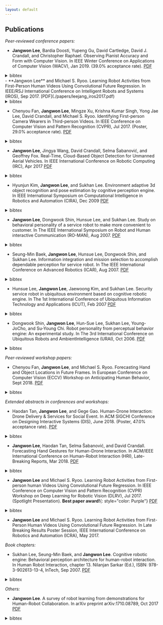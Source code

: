 ```yaml
---
layout: default
---
```


## Publications
*Peer-reviewed conference papers:*
- **Jangwon Lee**, Bardia Doosti, Yupeng Gu, David Cartledge, David J. Crandall, and Christopher Raphael.
Observing Pianist Accuracy and Form with Computer Vision.
In IEEE Winter Conference on Applications of Computer Vision (WACV),
Jan 2019.
(39.0% acceptance rate).
[PDF](./papers/leejang_wacv2019.pdf)
<details style="display:inline">
<summary>bibtex</summary>
<div markdown="1">
>
~~~~~~
@inproceedings{piano2019wacv, 
    title = {Observing Pianist Accuracy and Form with Computer Vision},
    author = {Jangwon Lee and Bardia Doosti and Yupeng Gu and David Cartledge and David J. Crandall and Christopher Raphael},
    booktitle = {IEEE Winter Conference on Applications of Computer Vision (WACV)},
    year = {2019}
}
~~~~~~
</div>
</details>
- **Jangwon Lee** and Michael S. Ryoo.
Learning Robot Activities from First-Person Human Videos
Using Convolutional Future Regression.
In IEEE/RSJ International Conference on Intelligent Robots and Systems (IROS),
Sep 2017.
[PDF](./papers/leejang_iros2017.pdf)
<details style="display:inline">
<summary>bibtex</summary>
<div markdown="1">
>
~~~~~~
 @inproceedings{leejang_iros2017, 
    title = {Learning Robot Activities from First-Person Human Videos Using Convolutional Future Regression},
    author = {Jangwon Lee and Michael S. Ryoo},
    booktitle = {IEEE/RSJ International Conference on Intelligent Robots and Systems (IROS)},
    year = {2017}
}
~~~~~~
</div>
</details>

- Chenyou Fan, **Jangwon Lee**, Mingze Xu, Krishna Kumar Singh, Yong Jae Lee, David Crandall, and Michael S. Ryoo.
Identifying First-person Camera Wearers in Third-person Videos.
In IEEE Conference on Computer Vision and Pattern Recognition (CVPR), Jul 2017.
(Poster, 29.0% acceptance rate).
[PDF](./papers/firstthird2017cvpr.pdf)
<details style="display:inline">
<summary>bibtex</summary>
<div markdown="1">
>
~~~~~~
@inproceedings{firstthird2017cvpr, 
    title = {Identifying first-person camera wearers in third-person videos},
    author = {Chenyou Fan and Jangwon Lee and Mingze Xu and Krishna Kumar Singh and Yong Jae Lee and David J. Crandall and Michael S. Ryoo},
    booktitle = {IEEE Conference on Computer Vision and Pattern Recognition (CVPR)},
    year = {2017}
}
~~~~~~
</div>
</details>

- **Jangwon Lee**, Jingya Wang, David Crandall, Selma &#352;abanovi&#263;, and Geoffrey Fox. 
Real-Time, Cloud-Based Object Detection for Unmanned Aerial Vehicles.
In IEEE International Conference on Robotic Computing (IRC), Apr 2017
[PDF](./papers/leejang_irc2017.pdf)
<details style="display:inline">
<summary>bibtex</summary>
<div markdown="1">
>
~~~~~~
@inproceedings{lee2017real,
  title={Real-Time, Cloud-Based Object Detection for Unmanned Aerial Vehicles},
  author={Lee, Jangwon and Wang, Jingya and Crandall, David and {\v{S}}abanovi{\'c}, Selma and Fox, Geoffrey},
  booktitle={IEEE International Conference on Robotic Computing (IRC)},
  year={2017}
}
~~~~~~
</div>
</details>

- Hyunjun Kim, **Jangwon Lee**, and Sukhan Lee.
Environment adaptive 3d object recognition and pose estimation by cognitive perception engine.
In IEEE International Symposium on Computational Intelligence in Robotics and Automation (CIRA), Dec 2009
[PDF](./papers/leejang_cira2009.pdf)
<details style="display:inline">
<summary>bibtex</summary>
<div markdown="1">
>
~~~~~~
@inproceedings{kim2009environment,
  title={Environment adaptive 3D object recognition and pose estimation by cognitive perception engine},
  author={Hyunjun Kim and Jangwon Lee and Sukhan Lee},
  booktitle={Computational Intelligence in Robotics and Automation (CIRA), 2009 IEEE International Symposium on},
  year={2009}
}
~~~~~~
</div>
</details>

- **Jangwon Lee**, Dongwook Shin, Hunsue Lee, and Sukhan Lee.
Study on behavioral personality of a service robot to make more convenient to customer.
In The IEEE International Symposium on Robot and Human interactive Communication (RO-MAN), Aug 2007.
[PDF](./papers/leejang_roman2007.pdf)
<details style="display:inline">
<summary>bibtex</summary>
<div markdown="1">
>
~~~~~~
@inproceedings{lee2007study,
  title={Study on Behavioral Personality of a Service Robot to make more Convenient to Customer},
  author={Jangwon Lee and Dongwook Shin and HunSue Lee and Sukhan Lee},
  booktitle={The 16th IEEE International Symposium on Robot and Human interactive Communication (RO-MAN)},
  year={2007},
}
~~~~~~
</div>
</details>

- Seung-Min Baek, **Jangwon Lee**, Hunsue Lee, Dongwook Shin, and Sukhan Lee.
Information integration and mission selection to accomplish dependable perception for service robot.
In The IEEE International Conference on Advanced Robotics (ICAR), Aug 2007.
[PDF](./papers/leejang_icar2007.pdf)
<details style="display:inline">
<summary>bibtex</summary>
<div markdown="1">
>
~~~~~~
@inproceedings{baek2007information,
  title={Information Integration and Mission Selection to Accomplish Dependable Perception for Service Robot},
  author={Seung-Min Baek and Jangwon Lee and Hunsue Lee and Dongwook Shin and Sukhan Lee},
  booktitle={International Conference on Advanced Robotics (ICAR)},
  year={2007}
}
~~~~~~
</div>
</details>

- Hunsue Lee, **Jangwon Lee**, Jaewoong Kim, and Sukhan Lee.
Security service robot in ubiquitous environment based on cognitive robotic engine.
In The 1st International Conference of Ubiquitous Information Technology and Applications (ICUT), Feb 2007
[PDF](./papers/leejang_icut2007.pdf)
<details style="display:inline">
<summary>bibtex</summary>
<div markdown="1">
>
~~~~~~
@inproceedings{leejang_icut2007,
  title={Security Service Robot in Ubiquitous Environment based on Cognitive Robotic Engine},
  author={Hunsue Lee and Jangwon Lee and Jaewoong Lim and Sukhan Lee},
  booktitle={The 1st International Conference of Ubiquitous Information Technology and Applications (ICUT)},
  year={2007}
}
~~~~~~
</div>
</details>

- Dongwook Shin, **Jangwon Lee**, Hun-Sue Lee, Sukhan Lee, Young-JoCho, and Su-Young Chi.
Robot personality from perceptual behavior engine: An experimental study.
In The 3rd International Conference on Ubiquitous Robots and AmbientIntelligence (URAI), Oct 2006.
[PDF](./papers/leejang_urai2006.pdf)
<details style="display:inline">
<summary>bibtex</summary>
<div markdown="1">
>
~~~~~~
@inproceedings{leejang_urai2006,
  title={Robot Personality from Perceptual Behavior Engine: An Experimental Study},
  author={Dongwook Shin and Jangwon Lee and Hun-Sue Lee and Sukhan Lee and Young-Jo Cho and Su-Young Chi},
  booktitle={In The 3rd International Conference on Ubiquitous Robots and AmbientIntelligence (URAI)},
  year={2006}
}
~~~~~~
</div>
</details>


*Peer-reviewed workshop papers:*
- Chenyou Fan, **Jangwon Lee**, and Michael S. Ryoo.
Forecasting Hand and Object Locations in Future Frames.
In European Conference on Computer Vision (ECCV) Workshop on Anticipating Human Behavior, Sept 2018.
[PDF](./papers/fan_eccv2018.pdf)
<details style="display:inline">
<summary>bibtex</summary>
<div markdown="1">
>
~~~~~~
@inproceedings{fan2017forecasting,
  title={Forecasting hand and object locations in future frames},
  author={Fan, Chenyou and Lee, Jangwon and Ryoo, Michael S},
  booktitle={European Conference on Computer Vision (ECCV) Workshop on Anticipating Human Behavior},
  year={2018}
}
~~~~~~
</div>
</details>


*Extended abstracts in conferences and workshops:*
- Haodan Tan, **Jangwon Lee**, and Gege Gao.
Human-Drone Interaction: Drone Delivery & Services for Social Event.
In ACM SIGCHI Conference on Designing Interactive Systems (DIS), June 2018. 
(Poster, 47.0% acceptance rate).
[PDF](./papers/tan_dis2018.pdf)
<details style="display:inline">
<summary>bibtex</summary>
<div markdown="1">
>
~~~~~~
@inproceedings{tan2018human,
  title={Human-Drone Interaction: Drone Delivery \& Services for Social Events},
  author={Tan, Haodan and Lee, Jangwon and Gao, Gege},
  booktitle={ACM SIGCHI Conference on Designing Interactive Systems (DIS)},
  year={2018}
}
~~~~~~
</div>
</details>

- **Jangwon Lee**, Haodan Tan, Selma Šabanović, and David Crandall.
Forecasting Hand Gestures for Human-Drone Interaction.
In ACM/IEEE International Conference on Human-Robot Interaction (HRI), Late-Breaking Reports, Mar 2018.
[PDF](./papers/leejang_hri2018.pdf)
<details style="display:inline">
<summary>bibtex</summary>
<div markdown="1">
>
~~~~~~
@inproceedings{lee2018forecasting,
  title={Forecasting Hand Gestures for Human-Drone Interaction},
  author={Lee, Jangwon and Tan, Haodan and Crandall, David and {\v{S}}abanovi{\'c}, Selma},
  booktitle={ACM/IEEE International Conference on Human-Robot Interaction (HRI)},
  year={2018}
}
~~~~~~
</div>
</details>

- **Jangwon Lee** and Michael S. Ryoo.
Learning Robot Activities from First-person human Videos Using Convolutional Future Regression.
In IEEE Conference on Computer Vision and Pattern Recognition (CVPR)
Workshop on Deep Learning for Robotic Vision (DLRV), Jul 2017.
(Spotlight Presentation). **Best paper award!**{: style="color: Purple"}
[PDF](./papers/leejang_cvpr_workshop_2017.pdf)
<details style="display:inline">
<summary>bibtex</summary>
<div markdown="1">
>
~~~~~~
@InProceedings{Lee_2017_CVPR_Workshops,
author = {Jangwon Lee and Michael S. Ryoo},
title = {Learning Robot Activities From First-Person Human Videos Using Convolutional Future Regression},
booktitle = {The IEEE Conference on Computer Vision and Pattern Recognition (CVPR) Workshops},
year = {2017}
}
~~~~~~
</div>
</details>

- **Jangwon Lee** and Michael S. Ryoo.
Learning Robot Activities from First-Person Human Videos Using Convolutional Future Regression.
In Late Breaking Results Poster Session, IEEE International Conference on Robotics and Automation (ICRA), May 2017.

*Book chapters:*
- Sukhan Lee, Seung-Min Baek, and **Jangwon Lee**.
Cognitive robotic engine: Behavioral perception architecture for human-robot interaction.
In Human Robot Interaction, chapter 13. Nilanjan Sarkar (Ed.), ISBN: 978-3-902613-13-4, InTech, Sep 2007.
[PDF](./papers/leejang_hri_book_chapter_2007.pdf)
<details style="display:inline">
<summary>bibtex</summary>
<div markdown="1">
>
~~~~~~
@inproceedings{lee2007cognitive,
  title={Cognitive robotic engine: Behavioral perception architecture for human-robot interaction},
  author={Sukhan Lee and Seung-Min Baek and Jangwon Lee},
  booktitle={Human Robot Interaction},
  year={2007},
}
~~~~~~
</div>
</details>

*Others:*
- **Jangwon Lee**.
A survey of robot learning from demonstrations for Human-Robot Collaboration.
In arXiv preprint arXiv:1710.08789, Oct 2017
[PDF](./papers/leejang_lfd_survey_2017.pdf)
<details style="display:inline">
<summary>bibtex</summary>
<div markdown="1">
>
~~~~~~
@article{leejang_lfd_survey_2017,
  author    = {Jangwon Lee},
  title     = {A survey of robot learning from demonstrations for Human-Robot Collaboration},
  volume    = {abs/1710.08789},
  year      = {2017},
  booktitle = {arXiv},
}
~~~~~~
</div>
</details>

